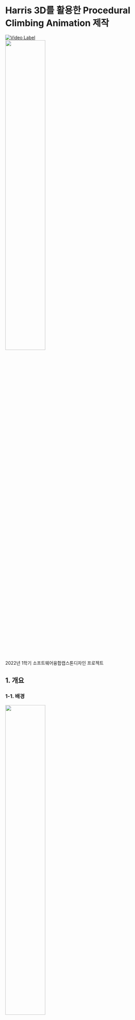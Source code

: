# Harris 3D를 활용한 Procedural Climbing Animation 제작
[![Video Label](http://img.youtube.com/vi/nzkUXphWkTE/0.jpg)](https://youtu.be/nzkUXphWkTE)
<br>
<img src = "https://user-images.githubusercontent.com/30585313/174286112-9d2da32b-fa5a-43d5-9a42-48f127dd3e89.gif" width="50%" height="50%">
<br>
2022년 1학기 소프트웨어융합캡스톤디자인 프로젝트

## 1. 개요
### 1-1. 배경
<img src = "https://user-images.githubusercontent.com/30585313/174286521-bcb7c424-cd11-41bf-af16-67b6b92aa503.gif" width="50%" height="50%">
<br>
최근 나오는 게임들을 보면 캐릭터들의 움직임이 되게 입체적인 것을 확인할 수 있다. XY 평면으로만 이동하지 않고 높이 Z축으로도 이동한다는 점이다. 그렇기에 자연스럽게 벽과 상호작용하는 액션(벽타기, 오르기... 등)의 애니메이션이 필요하게 된다. 이 때 벽화 상호작용하는 액션 중 암벽등반이라는 구체적인 상황을 설정함으로써, 이의 자연스러운 애니메이션을 연출하기 위해 프로젝트를 진행하게 되었다.

### 1-2. 목표
보다 자연스러운 암벽등반 애니메이션을 연출할 수 있도록 한다.

### 1-3. 기대
Harris 3D를 비롯한 3D메쉬의 keypoint를 검출하는 알고리즘이 Point Matching 분야 뿐만 아니라 Procedural Animation에서도 활용할 수 있음을 보이고자 한다.

## 2. 활용 알고리즘 및 기타

### 2-1. Harris 3D
영상처리의 알고리즘인 Harris Corner Detection을 3차원에서 활용할 수 있도록 하는 알고리즘이다.

### 2-2. Procedural Animation
Inverse Kinematic을 이용하여 케릭터 애니메이션을 구현하는 기법이다.

### 2-3. Megascans
Quixel Bridge에서 제공하는 3D 스캔 데이터이다.

#### 2-3-1. 자연물
- SHARP CLIFF <BR>
<img src = "https://user-images.githubusercontent.com/30585313/174285771-6befc042-6617-402d-965e-739d024939b7.png" width="50%" height="50%">

- FOREST ROCK WALL <BR>
<img src = "https://user-images.githubusercontent.com/30585313/174285772-6097c839-e9a8-4dcb-8911-dc941c6aca45.png" width="50%" height="50%">

- ROCKY CLIFF <BR>
<img src = "https://user-images.githubusercontent.com/30585313/174285775-aa4a6d98-f241-4576-aa89-55e745c13e2f.png" width="50%" height="50%">

#### 2-3-2. 인공물
- ROMAN STATUE <BR>
<img src = "https://user-images.githubusercontent.com/30585313/174285760-1328aacd-2a23-4774-b122-527983769cb7.png" width="50%" height="50%">

- ROMAN GRAVE STONE <BR>
<img src = "https://user-images.githubusercontent.com/30585313/174285763-6675495c-cd54-4c9e-b113-9b3133001c3d.png" width="50%" height="50%">

- ROMAN MARBLE ORNATE PLINTH <BR>
<img src = "https://user-images.githubusercontent.com/30585313/174285765-82f90d4a-0d44-47df-85e1-a2622214cf60.png" width="50%" height="50%">

- ROMAN RED BRICK COLUMN <BR>
<img src = "https://user-images.githubusercontent.com/30585313/174285769-7779cee5-f459-4482-9111-d3d4adcd1758.png" width="50%" height="50%">


## 3. 1차 구현 및 결과 (소융캡디 최종 발표)

### 3-1. Harris 3D Keypoint 검출
#### 3-1-1. 자연물
- SHARP CLIFF (Vertex Ring Number = 3 / Harris Number = 0.2) <BR>
<img src = "https://user-images.githubusercontent.com/30585313/174285707-10dadd65-6ba1-421e-900c-59a68b56538a.gif" width="50%" height="50%">

    
- FOREST ROCK WALL (Vertex Ring Number = 3 / Harris Number = 0.1) <BR>
<img src = "https://user-images.githubusercontent.com/30585313/174285703-e760e6de-d994-48cf-9dc1-197b7f86b542.gif" width="50%" height="50%">

    
- ROCKY CLIFF (Vertex Ring Number = 3 / Harris Number = 0.2) <BR>
<img src = "https://user-images.githubusercontent.com/30585313/174285695-3a5090fb-6707-4502-a4f6-a276f8b37e3f.gif" width="50%" height="50%">

    
#### 3-1-2. 인공물
- ROMAN STATUE (Vertex Ring Number = 3 / Harris Number = 0.05) <BR>
<img src = "https://user-images.githubusercontent.com/30585313/174285710-7c1c95c7-4887-4328-9ea4-99f54c13fe36.gif" width="50%" height="50%">
 
    
- ROMAN GRAVE STONE (Vertex Ring Number = 3 / Harris Number = 0.245) <BR>
<img src = "https://user-images.githubusercontent.com/30585313/174285713-e44eea65-6692-4d9d-a1da-b342728d0218.gif" width="50%" height="50%">

    
- ROMAN MARBLE ORNATE PLINTH (Vertex Ring Number = 3 / Harris Number = 0.2) <BR>
<img src = "https://user-images.githubusercontent.com/30585313/174285716-64662df2-17d4-4cfb-8833-6ed764e543e6.gif" width="50%" height="50%">

    
- ROMAN RED BRICK COLUMN (Vertex Ring Number = 3 / Harris Number = 0.2) <BR>
<img src = "https://user-images.githubusercontent.com/30585313/174285719-57a778e5-4a13-44ca-838b-27dd1846ac6a.gif" width="50%" height="50%">

    
### 3-2. Procedural Animation
#### 3-2-1. Third Person Character <br>
<img src = "https://user-images.githubusercontent.com/30585313/174285821-16b3f77e-a561-4810-bb23-620719eb1614.png" width="50%" height="50%">
    - 메인 캐릭터 Actor
    - 4개의 IK Effector와 Pelvis Actor Component를 가짐
    - 위의 5개 Actor Component를 관할하는 형식
    - 각각의 이동 조건판단 및 Keypoint Location / Normal을 받아 실질적인 이동 계산
    
#### 3-2-2. IK Effector <br>
<img src = "https://user-images.githubusercontent.com/30585313/174285832-6dfb88d7-e064-4889-beb0-dd14b2cdc3d2.png" width="50%" height="50%">
    - Hands와 Foots를 관리하는 Actor Component
    - Keypoint의 Normal를 내적시켜 잡거나 딛을 수 있는 Keypoint인지 판단
    
#### 3-2-3. Pelvis Transform <br>
<img src = "https://user-images.githubusercontent.com/30585313/174285827-71be86e9-819d-4146-bcd7-533e5438efe1.png" width="50%" height="50%">
    - Pelvis의 Transform을 관리하는 Actor Component
    - 이동할 수 있는 구역 판단
 
### 3-3. 암벽등반 애니메이션 구현
#### 3-3-1. 자연물
<img src = "https://user-images.githubusercontent.com/30585313/174286112-9d2da32b-fa5a-43d5-9a42-48f127dd3e89.gif" width="50%" height="50%">
<img src = "https://user-images.githubusercontent.com/30585313/174286120-15dfddbe-765d-4bda-bb48-60e589e2d22d.gif" width="50%" height="50%">
<img src = "https://user-images.githubusercontent.com/30585313/174286123-6c261a81-ae0e-4176-b9db-af4d6c4716da.gif" width="50%" height="50%">
    
#### 3-3-2. 인공물
<img src = "https://user-images.githubusercontent.com/30585313/174285430-44f5e0ca-84dc-4114-a964-ddc6c02ff3fa.gif" width="50%" height="50%">
<img src = "https://user-images.githubusercontent.com/30585313/174285404-397abcc6-2b07-4a48-b192-5406f889d508.gif" width="50%" height="50%">
<img src = "https://user-images.githubusercontent.com/30585313/174285417-0db23a3e-5216-4bed-b638-867f31dbe833.gif" width="50%" height="50%">
<img src = "https://user-images.githubusercontent.com/30585313/174285421-8951beb0-2e42-4a9d-86e8-7d7609edc464.gif" width="50%" height="50%">
<img src = "https://user-images.githubusercontent.com/30585313/174285426-909bffe4-ad10-4e27-959b-f4cf079182c4.gif" width="50%" height="50%">

<br>
특징과 특징이 아닌 구역이 잘 구분되는 인공물 메쉬가 비교적 Keypoint 검출하는 데에 자연스러워 보인다. <br>
그러한 이유로 타당한 Vertex를 잡거나 딛는 움직임을 보인다. <br>
    
## 4. 소융캡디 최종 발표 후 피드백
    - 검출시 Keypoint들이 가까이 겹쳐져 있는 부분 수정요함
        - 활용할 수 있는 알고리즘으로썬 NMS
        
    - 자연물을 보면 Keypoint들이 제대로 검출되지 않았다고 했는데, 두 개의 임계치를 수정해서 테스트해볼 것
        - Window Size -> Vertex Ring Number
        - Harris Operator -> Fraction of the Diagonal

    - 캐릭터 컨트롤러 조작감 수정 및  Locomotion 추가

    - Control Rig 인터페이스가 잘 되어 있는 UE5로 업그레이드 하기
        - UE5에서도 C++ 빌드할 수 있도록 환경 구성할 것
